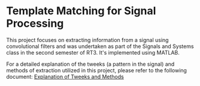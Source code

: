# Template Matching for Signal Processing

This project focuses on extracting information from a signal using convolutional filters and was undertaken as part of the Signals and Systems class in the second semester of RT3. It's implemented using MATLAB.

For a detailed explanation of the tweeks (a pattern in the signal) and methods of extraction utilized in this project, please refer to the following document: [Explanation of Tweeks and Methods](https://docs.google.com/document/d/1UHfLVX9UKPMm4dI6bxkBkf2XY0UZDSb31kzp6eE_AE8/edit?usp=sharing)
